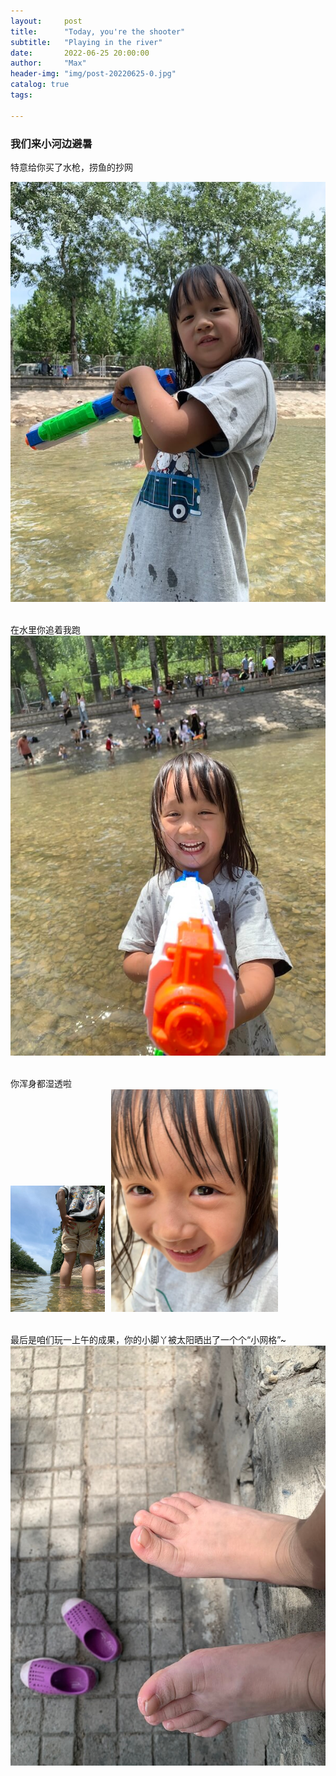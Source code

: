 ```yaml
---
layout:     post
title:      "Today, you're the shooter"
subtitle:   "Playing in the river"
date:       2022-06-25 20:00:00
author:     "Max"
header-img: "img/post-20220625-0.jpg"
catalog: true
tags:

---
```


> 

<h3>我们来小河边避暑</h3> 
特意给你买了水枪，捞鱼的抄网

![img](/img/post-20220625-1.jpg)

<br>在水里你追着我跑
<br>
![img](/img/post-20220625-2.JPG)

<br>你浑身都湿透啦
<br>
<img src="/img/post-20220625-3.jpg"  alt="图片说明" width="30%" style="display: inline-block;" ><img src="/img/post-20220625-4.jpg"  alt="图片说明" width="53%" style="display: inline-block; margin-left: 10px;"> 


<br>最后是咱们玩一上午的成果，你的小脚丫被太阳晒出了一个个“小网格”~
<br>
![img](/img/post-20220625-5.JPG)



